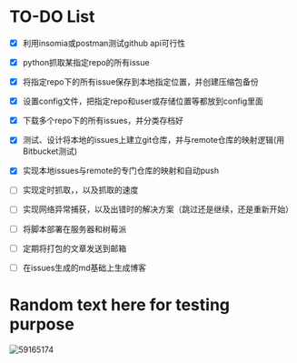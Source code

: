# TO-DO List
- [x] 利用insomia或postman测试github api可行性
- [x] python抓取某指定repo的所有issue
- [x] 将指定repo下的所有issue保存到本地指定位置，并创建压缩包备份
- [x] 设置config文件，把指定repo和user或存储位置等都放到config里面
- [x] 下载多个repo下的所有issues，并分类存档好
- [x] 测试、设计将本地的issues上建立git仓库，并与remote仓库的映射逻辑(用Bitbucket测试)
- [x] 实现本地issues与remote的专门仓库的映射和自动push
- [ ] 实现定时抓取，，以及抓取的速度
- [ ] 实现网络异常捕获，以及出错时的解决方案（跳过还是继续，还是重新开始）
- [ ] 将脚本部署在服务器和树莓派
- [ ] 定期将打包的文章发送到邮箱
- [ ] 在issues生成的md基础上生成博客





# Random text here for testing purpose
![59165174](https://user-images.githubusercontent.com/14041622/35862435-a6abcbb6-0b86-11e8-9bac-f6c1ec43b105.gif)



